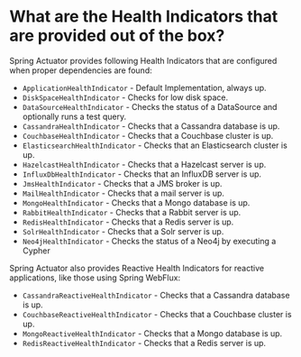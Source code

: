 # What are the Health Indicators that are provided out of the box?
Spring Actuator provides following Health Indicators that are configured when proper
dependencies are found:
- ```ApplicationHealthIndicator``` - Default Implementation, always up.
- ```DiskSpaceHealthIndicator``` - Checks for low disk space.
- ```DataSourceHealthIndicator``` - Checks the status of a DataSource and optionally runs a test query.
- ```CassandraHealthIndicator``` - Checks that a Cassandra database is up.
- ```CouchbaseHealthIndicator``` - Checks that a Couchbase cluster is up.
- ```ElasticsearchHealthIndicator``` - Checks that an Elasticsearch cluster is up.
- ```HazelcastHealthIndicator``` - Checks that a Hazelcast server is up.
- ```InfluxDbHealthIndicator``` - Checks that an InfluxDB server is up.
- ```JmsHealthIndicator``` - Checks that a JMS broker is up.
- ```MailHealthIndicator``` - Checks that a mail server is up.
- ```MongoHealthIndicator``` - Checks that a Mongo database is up.
- ```RabbitHealthIndicator``` - Checks that a Rabbit server is up.
- ```RedisHealthIndicator``` - Checks that a Redis server is up.
- ```SolrHealthIndicator``` - Checks that a Solr server is up.
- ```Neo4jHealthIndicator``` - Checks the status of a Neo4j by executing a Cypher

Spring Actuator also provides Reactive Health Indicators for reactive applications, like those
using Spring WebFlux:
- ```CassandraReactiveHealthIndicator``` - Checks that a Cassandra database is up.
- ```CouchbaseReactiveHealthIndicator``` - Checks that a Couchbase cluster is up.
- ```MongoReactiveHealthIndicator``` - Checks that a Mongo database is up.
- ```RedisReactiveHealthIndicator``` - Checks that a Redis server is up.